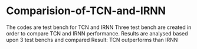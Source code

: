 # Comparision-of-TCN-and-IRNN
The codes are test bench for TCN and IRNN
Three test bench are created in order to compare TCN and IRNN performance.
Results are analysed based upon 3 test benchs and compared
Result: TCN outperforms than IRNN 
